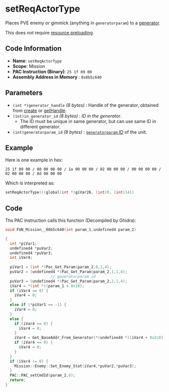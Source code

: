 # setReqActorType

Places PVE enemy *or* gimmick (anything in `generatorparam`) to a [generator](./create.md).

This does *not* require [resource preloading](./readarcfile.md).

## Code Information

- **Name**: `setReqActorType`
- **Scope**: Mission
- **PAC Instruction (Binary)**: `25 1f 09 00`
- **Assembly Address in Memory** : `0x8b5c640`

## Parameters

- `(int *)generator_handle` *(8 bytes)* : Handle of the generator, obtained from [create](./create.md) or [getHandle](./gethandle.md).
- `(int)in_generator_id` *(8 bytes)* : *ID in the generator*.
   - The ID must be unique in same generator, but can use same ID in different generator.
- `(int)generatorparam_id` *(8 bytes)* : [`generatorparam` ID](./guide/reference-table.md#generatorparam) of the unit.

## Example

Here is one example in hex:

```25 1f 09 00 / 08 00 00 00 / 1a 00 00 00 / 02 00 00 00 / 00 00 00 00 / 02 00 00 00 / 8d 00 00 00```

Which is interpreted as:

```c
setReqActorType(((global)int *)giVar26, (int)0, (int)141)
```

## Code

Ths PAC instruction calls this function (Decompiled by Ghidra):

```c
void FUN_Mission__08b5c640(int param_1,undefined4 param_2)

{
  int *piVar1;
  undefined4 *puVar2;
  undefined4 *puVar3;
  int iVar4;
  
  piVar1 = (int *)Pac_Get_Param(param_2,0,1,4);
  puVar2 = (undefined4 *)Pac_Get_Param(param_2,1,1,4);
                    // generatorparam id
  puVar3 = (undefined4 *)Pac_Get_Param(param_2,2,1,4);
  iVar4 = *(int *)(param_1 + 0x10);
  if (iVar4 == 0) {
    iVar4 = 0;
  }
  else if (*piVar1 == -1) {
    iVar4 = 0;
  }
  else {
    if (iVar4 == 0) {
      iVar4 = 0;
    }
    iVar4 = Get_BaseAddr_From_Generator(*(undefined4 *)(iVar4 + 0x2c8), *piVar1);
    if (iVar4 == 0) {
      iVar4 = 0;
    }
  }
  if (iVar4 != 0) {
    Mission::Enemy::Set_Enemy_Stat(iVar4,*puVar2,*puVar3);
  }
  PAC::PAC_setCmdId(param_2,0);
  return;
}
```

